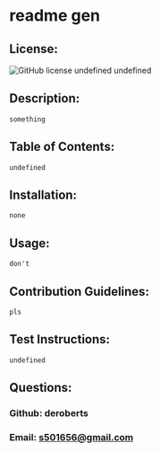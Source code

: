 
  # readme gen  

  ## License:
  ![GitHub license](https://img.shields.io/badge/license-MIT-blue.svg) undefined undefined

  ## Description: 
    something
  ## Table of Contents: 
    undefined
  
  ## Installation: 
    none
  ## Usage:
    don't

  ## Contribution Guidelines: 
    pls
  ## Test Instructions: 
    undefined

  ## Questions: 
  ### Github: deroberts
  ### Email: s501656@gmail.com 
